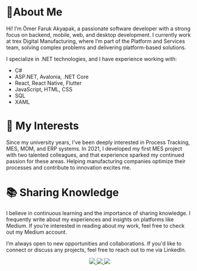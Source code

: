 # 👋About Me

Hi! I’m Ömer Faruk Akyapak, a passionate software developer with a strong focus on backend, mobile, web, and desktop development. I currently work at trex Digital Manufacturing, where I’m part of the Platform and Services team, solving complex problems and delivering platform-based solutions.

I specialize in .NET technologies, and I have experience working with:
* C#
* ASP.NET, Avalonia, .NET Core
* React, React Native, Flutter
* JavaScript, HTML, CSS
* SQL
* XAML

# 🌱 My Interests
Since my university years, I've been deeply interested in Process Tracking, MES, MOM, and ERP systems. In 2021, I developed my first MES project with two talented colleagues, and that experience sparked my continued passion for these areas. Helping manufacturing companies optimize their processes and contribute to innovation excites me.

# 📚 Sharing Knowledge
I believe in continuous learning and the importance of sharing knowledge. I frequently write about my experiences and insights on platforms like Medium. If you’re interested in reading about my work, feel free to check out my Medium account.

I’m always open to new opportunities and collaborations. If you'd like to connect or discuss any projects, feel free to reach out to me via LinkedIn.

<div align="center"> 
 <a href="https://www.linkedin.com/in/farukakyapak/" target="_blank"> 
  <img src="https://img.shields.io/badge/LinkedIn-4B49B9?style=for-the-badge&logo=LinkedIn&logoColor=white" target="_blank"> 
 </a> 
 <a href="https://medium.com/@faruk.akyapak" target="_blank"> 
  <img src="https://img.shields.io/badge/Medium-03a57a?style=for-the-badge&logo=medium&logoColor=white" target="_blank"> 
 </a>
 <img src="https://komarev.com/ghpvc/?username=OmerFarukAkyapak&style=for-the-badge&color=red" />
</div>
